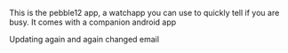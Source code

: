 This is the pebble12 app, a watchapp you can use to quickly tell if you are busy.
It comes with a companion android app

Updating again
and again
changed email
